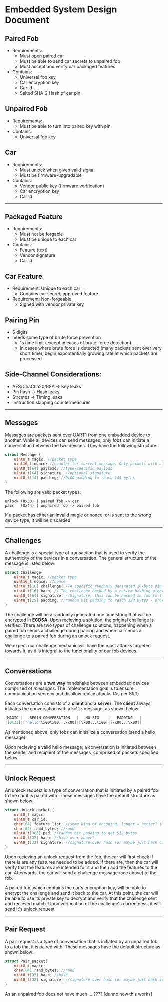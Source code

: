 # Embedded System Design Document

## Paired Fob
- Requirements:
    - Must open paired car
    - Must be able to send car secrets to unpaired fob
    - Must accept and verify car packaged features
- Contains:
    - Universal fob key
    - Car encryption key
    - Car id
    - Salted SHA-2 Hash of car pin

## Unpaired Fob
- Requirements:
    - Must be able to turn into paired key with pin
- Contains:
    - Universal fob key

## Car
- Requirements:
    - Must unlock when given valid signal
    - Must be firmware-upgradable
- Contains:
    - Vendor public key (firmware verification)
    - Car encryption key
    - Car id

---

## Packaged Feature
- Requirements:
    - Must not be forgable
    - Must be unique to each car
- Contains:
    - Feature (text)
    - Vendor signature
    - Car id

## Car Feature
- Requirement: Unique to each car
    - Contains car secret, approved feature
- Requirement: Non-forgeable
    - Signed with vendor private key


## Pairing Pin
- 6 digits
- needs some type of brute force prevention
    - 1s time limit (except in cases of brute-force detection)
    - In cases where brute force is detected (many packets sent over very short time), begin expontentially growing rate at which packets are processed

## Side-Channel Considerations:
- AES/ChaCha20/RSA -> Key leaks
- Pin hash -> Hash leaks
- Strcmps -> Timing leaks
- Instruction skipping countermeasures

---

## Messages

Messages are packets sent over UART1 from one embedded device to another. While all devices can send messages, only fobs can initiate a conversation between the two devices. They have the following structure:

```c
struct Message {
    uint8_t magic; //packet type
    uint16_t nonce; //counter for current message. Only packets with a higher nonce than the last will be considered
    uint8_t[64] payload; //type-specific payload
    uint8_t[64] signature; //optional signature
    uint8_t[14] padding; //0x00 padding to reach 144 bytes
}
```

The following are valid packet types:
```
unlock (0x33) | paired fob -> car
pair   (0x44) | unpaired fob -> paired fob
```

If a packet has either an invalid magic or nonce, or is sent to the wrong device type, it will be discarded.

---

## Challenges

A challenge is a special type of transaction that is used to verify the authenticity of the devices in a conversation. The general structure of the message is listed below:

```c
struct Challenge{
    uint8_t magic; //packet type
    uint16_t nonce; //nonce
    uint8_t[16] challenge; //A specific randomly generated 16-byte pin used for the challenge.
    uint8_t[16] hash; // The challenge hashed by a custom hashing algorithm - prevents forging challenge messages
    uint8_t[64] signature; //Signature, this can be hashed in fob to further verify the original sender
    uint8_t[25] padding; //random bit padding to reach 128 bytes - provides minimal obfuscation
}
```

The challenge will be a randomly generated one time string that will be encrypted in __ECDSA__. Upon recieving a solution, the original challenge is verified. There are two types of challenge solutions, happening when a paired fob sends a challenge during pairing and when car sends a challenge to a paired fob during an unlock request.

We expect our challenge mechanic will have the most attacks targeted towards it, as it is integral to the functionality of our fob devices.

---

## Conversations

Conversations are a **two way** handshake between embedded devices comprised of *messages*. The implementation goal is to ensure communication secrecy and disallow replay attacks (As per SR3). 

Each conversation consists of a **client** and a **server**. The **client** always initiates the conversation with a `hello` message, as shown below:

```python
|MAGIC |   BEGIN CONVERSATION   |   NO SIG    |   PADDING   |
|[0x33]|['hello'\x00\x00...\x00]|[\x00...\x00]|[\x00...\x00]|
```
As mentioned above, only fobs can initialize a conversation (send a hello message).

Upon recieving a valid hello message, a conversation is initiated between the sender and recipient of the messages, comprised of packets specified below.

---

## Unlock Request

An unlock request is a type of conversation that is initiated by a paired fob to the car it is paired with. These messages have the default structure as shown below:

```c
struct Unlock_packet {
    uint8_t magic;
    uint8_t car_id;
    char[64] feature_list; //some kind of encoding. longer = better? (more entropy for rsa)
    char[64] rand_bytes; //rand
    uint8_t[383] pad; //random bit padding to get 512 bytes
    uint8_t[32] hash; //hash over above?
    uint8_t[32] signature; //signature over hash (or maybe just hash contents instead)
}
```
Upon recieving an unlock request from the fob, the car will first check if there is are any features needed to be added. If there are, then the car will verify that the features are intended for it and then add the features to the car. 
Afterwards, the car will send a challenge message (see above) to the fob.

A paired fob, which contains the car's encryption key, will be able to encrypt the challenge and send it back to the car. At this point, the car will be able to use its private key to decrypt and verify that the challenge sent and recieved match. Upon verification of the challenge's correctness, it will send it's unlock request.

---

## Pair Request

A pair request is a type of conversation that is initiated by an unpaired fob to a fob that it is paired with. These messages have the default structure as shown below:

```c
struct Pair_packet{
    uint8_t magic;
    char[64] rand_bytes; //rand 
    uint8_t[32] hash; //hash
    uint8_t[32] signature; //signature over hash (or maybe just hash contents instead)
}
```

As an unpaired fob does not have much ... ???? [dunno how this works]